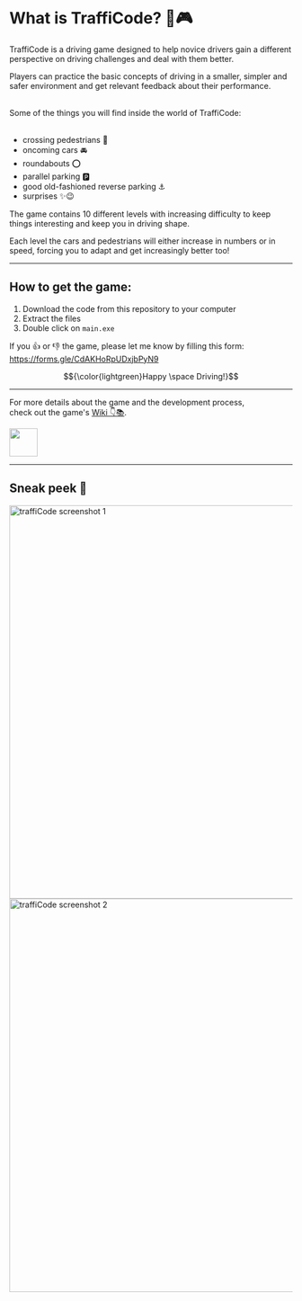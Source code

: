 # What is TraffiCode? 🚗🎮

TraffiCode is a driving game designed to help novice drivers gain a different perspective on driving challenges and deal with them better.

Players can practice the basic concepts of driving in a smaller, simpler and safer environment and get relevant feedback about their performance. 

<br>
Some of the things you will find inside the world of TraffiCode:
<br>
<br>

- crossing pedestrians 👫
- oncoming cars 🚘 
- roundabouts ⭕
- parallel parking 🅿️
- good old-fashioned reverse parking ⚓
- surprises ✨😉

The game contains 10 different levels with increasing difficulty to keep things interesting and keep you in driving shape.

Each level the cars and pedestrians will either increase in numbers or in speed, forcing you to adapt and get increasingly better too! <br>

--------------------------
## How to get the game:

1. Download the code from this repository to your computer
2. Extract the files
3. Double click on ``` main.exe ```

If you 👍 or 👎 the game, please let me know by filling this form: https://forms.gle/CdAKHoRpUDxjbPyN9

$${\color{lightgreen}Happy \space Driving!}$$

--------------------------

For more details about the game and the development process, <br>
check out the game's [Wiki 👇📚](https://github.com/yaels818/TraffiCode/wiki).

<a href="https://github.com/yaels818/TraffiCode/wiki"> 
<img height="50" src="https://user-images.githubusercontent.com/99403939/235144228-e987b659-cf03-4b52-8cec-413e8da22a43.png" /></a>

--------------------------

## Sneak peek 👀
<p>
  <img width="700" alt="traffiCode screenshot 1" src="https://user-images.githubusercontent.com/99403939/235149514-9154a18d-71fd-43a0-8d52-e8b160f4aaa0.png">
  <img width="700" alt="traffiCode screenshot 2" src="https://user-images.githubusercontent.com/99403939/235149536-c69034f4-3938-448e-b171-e9ce2e3fcb8e.png">
</p>



